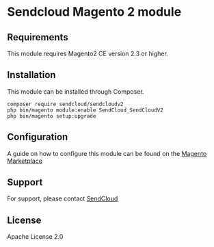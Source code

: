 # Sendcloud Magento 2 module

## Requirements
This module requires Magento2 CE version 2.3 or higher.
## Installation
This module can be installed through Composer. 
````
composer require sendcloud/sendcloudv2
php bin/magento module:enable SendCloud_SendCloudV2
php bin/magento setup:upgrade
````

## Configuration
A guide on how to configure this module can be found on the [Magento Marketplace](https://marketplace.magento.com/sendcloud-sendcloud.html)

## Support
For support, please contact [SendCloud](https://www.sendcloud.com/contact/)

## License
Apache License 2.0
